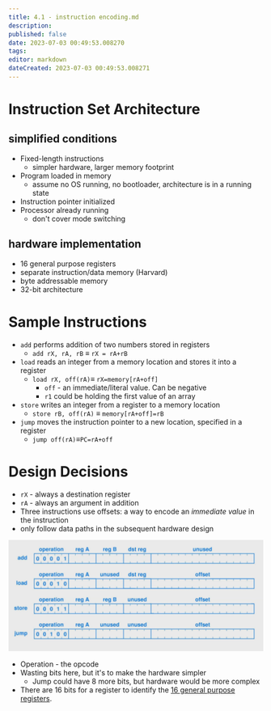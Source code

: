 ```yaml
---
title: 4.1 - instruction encoding.md
description:
published: false
date: 2023-07-03 00:49:53.008270
tags:
editor: markdown
dateCreated: 2023-07-03 00:49:53.008271
---
```


# Instruction Set Architecture
## simplified conditions
- Fixed-length instructions 
    - simpler hardware, larger memory footprint
- Program loaded in memory
    - assume no OS running, no bootloader, architecture is in a running state
- Instruction pointer initialized
- Processor already running
    - don't cover mode switching
## hardware implementation
- 16 general purpose registers
- separate instruction/data memory (Harvard)
- byte addressable memory
- 32-bit architecture

# Sample Instructions
- `add` performs addition of two numbers stored in registers
    - `add rX, rA, rB` $\equiv$ `rX = rA+rB`
- `load` reads an integer from a memory location and stores it into a register
    - `load rX, off(rA)`$\equiv$ `rX=memory[rA+off]`
        - `off` - an immediate/literal value. Can be negative
        - `r1` could be holding the first value of an array
- `store` writes an integer from a register to a memory location
    - `store rB, off(rA)` $\equiv$ `memory[rA+off]=rB`
- `jump` moves the instruction pointer to a new location, specified in a register
    - `jump off(rA)`$\equiv$`PC=rA+off`

# Design Decisions
- `rX` - always a destination register
- `rA` - always an argument in addition
- Three instructions use offsets: a way to encode an *immediate value* in the instruction
- only follow data paths in the subsequent hardware design

![](/images/20221006103405.png)
- Operation - the opcode
- Wasting bits here, but it's to make the hardware simpler
    - Jump could have 8 more bits, but hardware would be more complex
- There are 16  bits for a register to identify the [16 general purpose registers](/courses/y2/fall/compsci_2ga3/lecture_notes/4_-_instructions/4.1_-_instruction_encoding.md).
